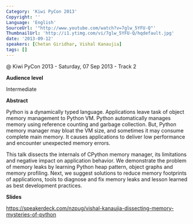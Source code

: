 ```yaml
---
Category: 'Kiwi PyCon 2013'
Copyright: ''
Language: 'English'
SourceUrl: '"http://www.youtube.com/watch?v=7glw_5YFU-Q"'
ThumbnailUrl: 'http://i1.ytimg.com/vi/7glw_5YFU-Q/hqdefault.jpg'
date: '2013-09-12'
speakers: [Chetan Giridhar, Vishal Kanaujia]
tags: []
---
```

@ Kiwi PyCon 2013 - Saturday, 07 Sep 2013 - Track 2

**Audience level**

Intermediate

**Abstract**

Python is a dynamically typed language. Applications leave task of object memory management to Python VM. Python automatically manages memory using reference counting and garbage collection. But, Python memory manager may bloat the VM size, and sometimes it may consume complete main memory. It causes applications to deliver low performance and encounter unexpected memory errors.

This talk dissects the internals of CPython memory manager, its limitations and negative impact on application behavior. We demonstrate the problem of memory leaks by learning Python heap pattern, object graphs and memory profiling. Next, we suggest solutions to reduce memory footprints of applications, tools to diagnose and fix memory leaks and lesson learned as best development practices.

**Slides**

https://speakerdeck.com/nzpug/vishal-kanaujia-dissecting-memory-mysteries-of-python